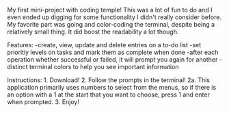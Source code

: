 My first mini-project with coding temple! This was a lot of fun to do and I even ended up digging for some functionality I didn't really consider before. My favorite part was going and color-coding the terminal, despite being a relatively small thing. It did boost the readability a lot though. 

Features:
    -create, view, update and delete entries on a to-do list
    -set prioritiy levels on tasks and mark them as complete when done
    -after each operation whether successful or failed, it will prompt you again for another
    -distinct terminal colors to help you see important information
    
Instructions:
    1. Download!
    2. Follow the prompts in the terminal! 
        2a. This application primarily uses numbers to select from the menus, so if there is an option with a 1 at the start that you want to choose, press 1 and enter when prompted.
    3. Enjoy! 
